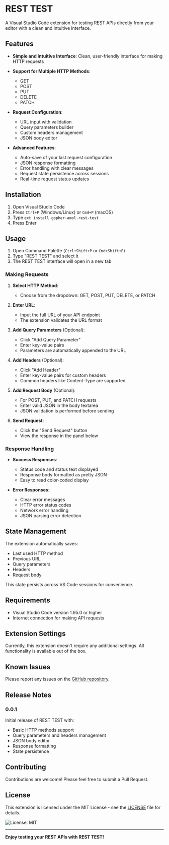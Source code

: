 # REST TEST

A Visual Studio Code extension for testing REST APIs directly from your editor with a clean and intuitive interface.


## Features

- **Simple and Intuitive Interface**: Clean, user-friendly interface for making HTTP requests
- **Support for Multiple HTTP Methods**: 
  - GET
  - POST
  - PUT
  - DELETE
  - PATCH

- **Request Configuration**:
  - URL input with validation
  - Query parameters builder
  - Custom headers management
  - JSON body editor
  
- **Advanced Features**:
  - Auto-save of your last request configuration
  - JSON response formatting
  - Error handling with clear messages
  - Request state persistence across sessions
  - Real-time request status updates

## Installation

1. Open Visual Studio Code
2. Press `Ctrl+P` (Windows/Linux) or `Cmd+P` (macOS)
3. Type `ext install gopher-amol.rest-test`
4. Press Enter

## Usage

1. Open Command Palette (`Ctrl+Shift+P` or `Cmd+Shift+P`)
2. Type "REST TEST" and select it
3. The REST TEST interface will open in a new tab

### Making Requests

1. **Select HTTP Method**:
   - Choose from the dropdown: GET, POST, PUT, DELETE, or PATCH

2. **Enter URL**:
   - Input the full URL of your API endpoint
   - The extension validates the URL format

3. **Add Query Parameters** (Optional):
   - Click "Add Query Parameter"
   - Enter key-value pairs
   - Parameters are automatically appended to the URL

4. **Add Headers** (Optional):
   - Click "Add Header"
   - Enter key-value pairs for custom headers
   - Common headers like Content-Type are supported

5. **Add Request Body** (Optional):
   - For POST, PUT, and PATCH requests
   - Enter valid JSON in the body textarea
   - JSON validation is performed before sending

6. **Send Request**:
   - Click the "Send Request" button
   - View the response in the panel below

### Response Handling

- **Success Responses**:
  - Status code and status text displayed
  - Response body formatted as pretty JSON
  - Easy to read color-coded display

- **Error Responses**:
  - Clear error messages
  - HTTP error status codes
  - Network error handling
  - JSON parsing error detection

## State Management

The extension automatically saves:
- Last used HTTP method
- Previous URL
- Query parameters
- Headers
- Request body

This state persists across VS Code sessions for convenience.

## Requirements

- Visual Studio Code version 1.95.0 or higher
- Internet connection for making API requests

## Extension Settings

Currently, this extension doesn't require any additional settings. All functionality is available out of the box.

## Known Issues

Please report any issues on the [GitHub repository](https://github.com/yourusername/rest-test/issues).

## Release Notes

### 0.0.1

Initial release of REST TEST with:
- Basic HTTP methods support
- Query parameters and headers management
- JSON body editor
- Response formatting
- State persistence

## Contributing

Contributions are welcome! Please feel free to submit a Pull Request.

## License

This extension is licensed under the MIT License - see the [LICENSE](LICENSE) file for details.


![License: MIT](https://img.shields.io/badge/License-MIT-yellow.svg)

---

**Enjoy testing your REST APIs with REST TEST!**